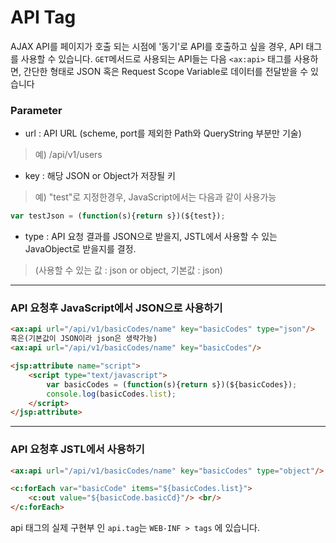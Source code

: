 # API Tag

AJAX API를 페이지가 호출 되는 시점에 '동기'로 API를 호출하고 싶을 경우, API 태그를 사용할 수 있습니다.
`GET`메서드로 사용되는 API들는 다음 `<ax:api>` 태그를 사용하면, 간단한 형태로 JSON 혹은 Request Scope Variable로 데이터를 전달받을 수 있습니다

### Parameter
- url : API URL (scheme, port를 제외한 Path와 QueryString 부분만 기술)
>예) /api/v1/users
- key :  해당 JSON or Object가 저장될 키
>예) "test"로 지정한경우, JavaScript에서는 다음과 같이 사용가능
```js
var testJson = (function(s){return s})(${test});
```
- type : API 요청 결과를 JSON으로 받을지, JSTL에서 사용할 수 있는 JavaObject로 받을지를 결정.
>(사용할 수 있는 값 : json or object, 기본값 : json)

---
### API 요청후 JavaScript에서 JSON으로 사용하기
```html
<ax:api url="/api/v1/basicCodes/name" key="basicCodes" type="json"/>
혹은(기본값이 JSON이라 json은 생략가능)
<ax:api url="/api/v1/basicCodes/name" key="basicCodes"/>

<jsp:attribute name="script">
    <script type="text/javascript">
        var basicCodes = (function(s){return s})(${basicCodes});
        console.log(basicCodes.list);
    </script>
</jsp:attribute>
```

---
### API 요청후 JSTL에서 사용하기 
```html
<ax:api url="/api/v1/basicCodes/name" key="basicCodes" type="object"/>

<c:forEach var="basicCode" items="${basicCodes.list}">
    <c:out value="${basicCode.basicCd}"/> <br/>
</c:forEach>
```

api 태그의 실제 구현부 인 `api.tag`는 `WEB-INF > tags` 에 있습니다.